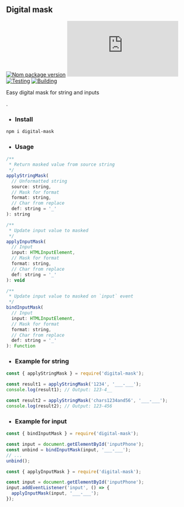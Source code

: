 ## Digital mask
[![Npm package version](https://badgen.net/npm/v/digital-mask)](https://npmjs.com/package/digital-mask)
[![Small size](https://badge-size.herokuapp.com/neki-dev/digital-mask/master/dist/index.js)](https://github.com/neki-dev/digital-mask/blob/master/dist/index.js)
[![Testing](https://github.com/neki-dev/digital-mask/actions/workflows/test.yml/badge.svg)](https://github.com/neki-dev/digital-mask/actions/workflows/test.yml)
[![Building](https://github.com/neki-dev/digital-mask/actions/workflows/build.yml/badge.svg)](https://github.com/neki-dev/digital-mask/actions/workflows/build.yml)

Easy digital mask for string and inputs

.

* ### Install

```sh
npm i digital-mask
```

* ### Usage

```js
/**
 * Return masked value from source string
 */
applyStringMask(
  // Unformatted string
  source: string,
  // Mask for format
  format: string,
  // Сhar from replace
  def: string = '_'
): string

/**
 * Update input value to masked
 */
applyInputMask(
  // Input
  input: HTMLInputElement,
  // Mask for format
  format: string,
  // Сhar from replace
  def: string = '_'
): void

/**
 * Update input value to masked on `input` event
 */
bindInputMask(
  // Input
  input: HTMLInputElement,
  // Mask for format
  format: string,
  // Сhar from replace
  def: string = '_'
): Function
```

* ### Example for string
```jsx
const { applyStringMask } = require('digital-mask');

const result1 = applyStringMask('1234', '___-___');
console.log(result1); // Output: 123-4__

const result2 = applyStringMask('chars1234and56', '___-___');
console.log(result2); // Output: 123-456
```

* ### Example for input

```jsx
const { bindInputMask } = require('digital-mask');

const input = document.getElementById('inputPhone');
const unbind = bindInputMask(input, '___-___');
// ...
unbind();
```
```jsx
const { applyInputMask } = require('digital-mask');

const input = document.getElementById('inputPhone');
input.addEventListener('input', () => {
  applyInputMask(input, '___-___');
});
```